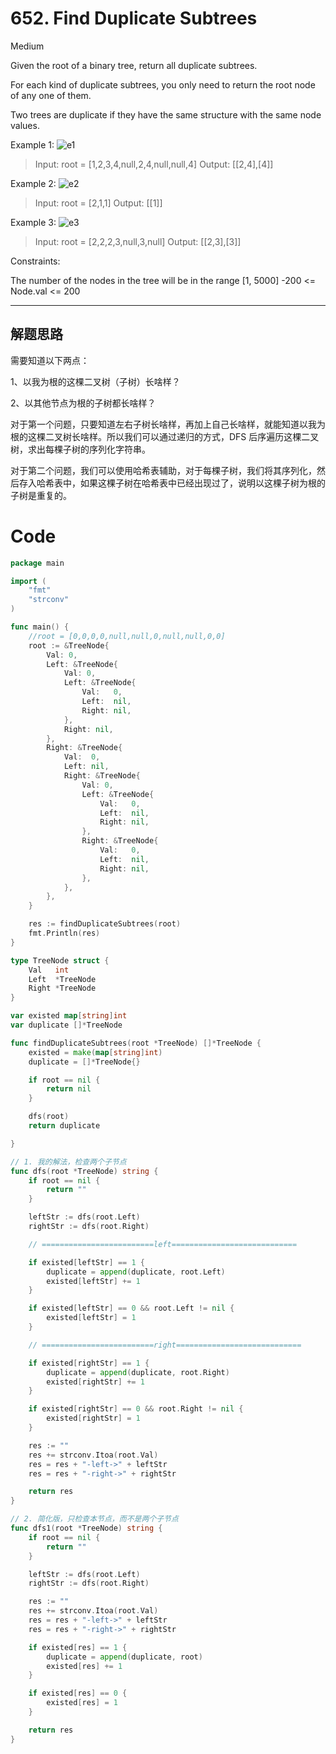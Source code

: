 # 652. Find Duplicate Subtrees

Medium

Given the root of a binary tree, return all duplicate subtrees.

For each kind of duplicate subtrees, you only need to return the root node of any one of them.

Two trees are duplicate if they have the same structure with the same node values.


Example 1:
![e1](https://assets.leetcode.com/uploads/2020/08/16/e1.jpg)
> Input: root = [1,2,3,4,null,2,4,null,null,4]
Output: [[2,4],[4]]

Example 2:
![e2](https://assets.leetcode.com/uploads/2020/08/16/e2.jpg)
> Input: root = [2,1,1]
Output: [[1]]

Example 3:
![e3](https://assets.leetcode.com/uploads/2020/08/16/e33.jpg)
> Input: root = [2,2,2,3,null,3,null]
Output: [[2,3],[3]]
 

Constraints:

The number of the nodes in the tree will be in the range [1, 5000]
-200 <= Node.val <= 200

---

## 解题思路

需要知道以下两点：

1、以我为根的这棵二叉树（子树）长啥样？

2、以其他节点为根的子树都长啥样？

对于第一个问题，只要知道左右子树长啥样，再加上自己长啥样，就能知道以我为根的这棵二叉树长啥样。所以我们可以通过递归的方式，DFS 后序遍历这棵二叉树，求出每棵子树的序列化字符串。

对于第二个问题，我们可以使用哈希表辅助，对于每棵子树，我们将其序列化，然后存入哈希表中，如果这棵子树在哈希表中已经出现过了，说明以这棵子树为根的子树是重复的。

# Code

```go
package main

import (
	"fmt"
	"strconv"
)

func main() {
	//root = [0,0,0,0,null,null,0,null,null,0,0]
	root := &TreeNode{
		Val: 0,
		Left: &TreeNode{
			Val: 0,
			Left: &TreeNode{
				Val:   0,
				Left:  nil,
				Right: nil,
			},
			Right: nil,
		},
		Right: &TreeNode{
			Val:  0,
			Left: nil,
			Right: &TreeNode{
				Val: 0,
				Left: &TreeNode{
					Val:   0,
					Left:  nil,
					Right: nil,
				},
				Right: &TreeNode{
					Val:   0,
					Left:  nil,
					Right: nil,
				},
			},
		},
	}

	res := findDuplicateSubtrees(root)
	fmt.Println(res)
}

type TreeNode struct {
	Val   int
	Left  *TreeNode
	Right *TreeNode
}

var existed map[string]int
var duplicate []*TreeNode

func findDuplicateSubtrees(root *TreeNode) []*TreeNode {
	existed = make(map[string]int)
	duplicate = []*TreeNode{}

	if root == nil {
		return nil
	}

	dfs(root)
	return duplicate

}

// 1. 我的解法，检查两个子节点
func dfs(root *TreeNode) string {
	if root == nil {
		return ""
	}

	leftStr := dfs(root.Left)
	rightStr := dfs(root.Right)

	// =========================left============================

	if existed[leftStr] == 1 {
		duplicate = append(duplicate, root.Left)
		existed[leftStr] += 1
	}

	if existed[leftStr] == 0 && root.Left != nil {
		existed[leftStr] = 1
	}

	// =========================right============================

	if existed[rightStr] == 1 {
		duplicate = append(duplicate, root.Right)
		existed[rightStr] += 1
	}

	if existed[rightStr] == 0 && root.Right != nil {
		existed[rightStr] = 1
	}

	res := ""
	res += strconv.Itoa(root.Val)
	res = res + "-left->" + leftStr
	res = res + "-right->" + rightStr

	return res
}

// 2. 简化版，只检查本节点，而不是两个子节点
func dfs1(root *TreeNode) string {
	if root == nil {
		return ""
	}

	leftStr := dfs(root.Left)
	rightStr := dfs(root.Right)

	res := ""
	res += strconv.Itoa(root.Val)
	res = res + "-left->" + leftStr
	res = res + "-right->" + rightStr

	if existed[res] == 1 {
		duplicate = append(duplicate, root)
		existed[res] += 1
	}

	if existed[res] == 0 {
		existed[res] = 1
	}

	return res
}
```